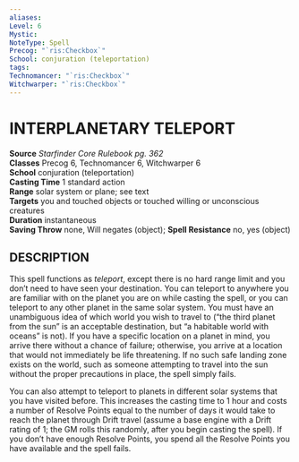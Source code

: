 ```yaml
---
aliases: 
Level: 6
Mystic: 
NoteType: Spell
Precog: "`ris:Checkbox`"
School: conjuration (teleportation) 
tags: 
Technomancer: "`ris:Checkbox`"
Witchwarper: "`ris:Checkbox`"
---
```

# INTERPLANETARY TELEPORT

**Source** _Starfinder Core Rulebook pg. 362_  
**Classes** Precog 6, Technomancer 6, Witchwarper 6  
**School** conjuration (teleportation)  
**Casting Time** 1 standard action  
**Range** solar system or plane; see text  
**Targets** you and touched objects or touched willing or unconscious creatures  
**Duration** instantaneous  
**Saving Throw** none, Will negates (object); **Spell Resistance** no, yes (object)

## DESCRIPTION

This spell functions as _teleport_, except there is no hard range limit and you don’t need to have seen your destination. You can teleport to anywhere you are familiar with on the planet you are on while casting the spell, or you can teleport to any other planet in the same solar system. You must have an unambiguous idea of which world you wish to travel to (“the third planet from the sun” is an acceptable destination, but “a habitable world with oceans” is not). If you have a specific location on a planet in mind, you arrive there without a chance of failure; otherwise, you arrive at a location that would not immediately be life threatening. If no such safe landing zone exists on the world, such as someone attempting to travel into the sun without the proper precautions in place, the spell simply fails.

You can also attempt to teleport to planets in different solar systems that you have visited before. This increases the casting time to 1 hour and costs a number of Resolve Points equal to the number of days it would take to reach the planet through Drift travel (assume a base engine with a Drift rating of 1; the GM rolls this randomly, after you begin casting the spell). If you don’t have enough Resolve Points, you spend all the Resolve Points you have available and the spell fails.